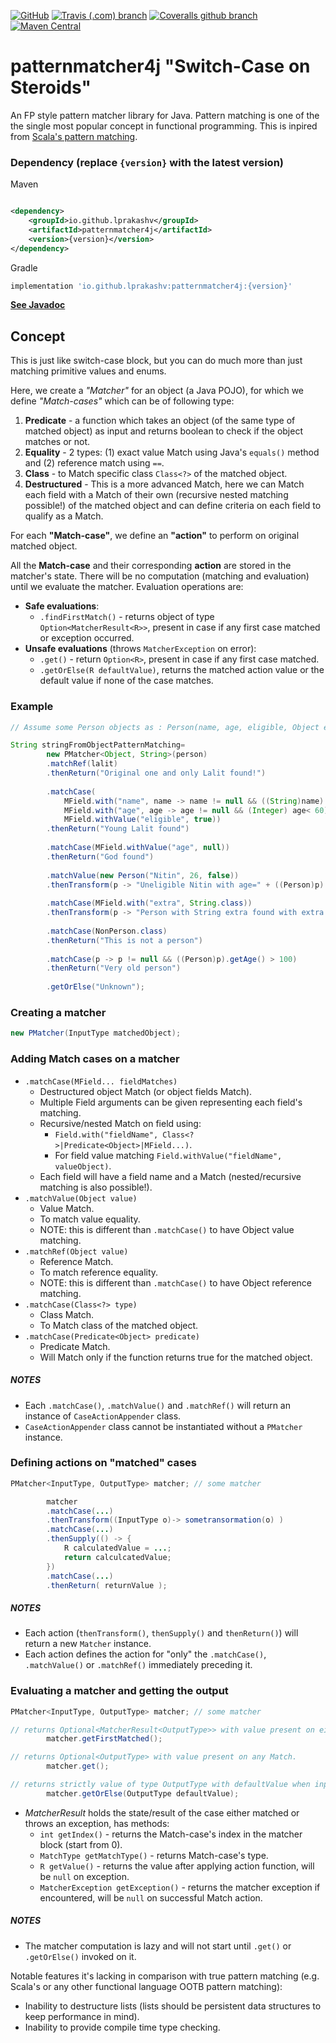 [![GitHub](https://img.shields.io/github/license/lprakashv/patternmatcher4j?style=flat-square)](LICENSE)
[![Travis (.com) branch](https://img.shields.io/travis/com/lprakashv/patternmatcher4j/master?style=flat-square)](https://travis-ci.com/lprakashv/patternmatcher4j)
[![Coveralls github branch](https://img.shields.io/coveralls/github/lprakashv/patternmatcher4j/master?style=flat-square)](https://coveralls.io/github/lprakashv/patternmatcher4j?branch=master)
[![Maven Central](https://img.shields.io/maven-central/v/io.github.lprakashv/patternmatcher4j?style=flat-square)](https://search.maven.org/search?q=g:%22io.github.lprakashv%22%20AND%20a:%22patternmatcher4j%22)

# patternmatcher4j "Switch-Case on Steroids"

An FP style pattern matcher library for Java. Pattern matching is one of the the single most popular concept in
functional programming. This is inpired
from [Scala's pattern matching](https://docs.scala-lang.org/tour/pattern-matching.html).

### Dependency (replace `{version}` with the latest version)

Maven

```xml

<dependency>
    <groupId>io.github.lprakashv</groupId>
    <artifactId>patternmatcher4j</artifactId>
    <version>{version}</version>
</dependency>
```

Gradle

```groovy
implementation 'io.github.lprakashv:patternmatcher4j:{version}'
```

**[See Javadoc](https://lprakashv.github.io/patternmatcher4j/)**

## Concept

This is just like switch-case block, but you can do much more than just matching primitive values and enums.

Here, we create a *"Matcher"* for an object (a Java POJO), for which we define *"Match-cases"* which can be of following
type:

1. **Predicate** - a function which takes an object (of the same type of matched object) as input and returns boolean to
   check if the object matches or not.
2. **Equality** - 2 types: (1) exact value Match using Java's `equals()` method and (2) reference match using `==`.
3. **Class** - to Match specific class `Class<?>` of the matched object.
4. **Destructured** - This is a more advanced Match, here we can Match each field with a Match of their own (recursive
   nested matching possible!) of the matched object and can define criteria on each field to qualify as a Match.

For each **"Match-case"**, we define an **"action"** to perform on original matched object.

All the **Match-case** and their corresponding **action** are stored in the matcher's state. There will be no
computation (matching and evaluation) until we evaluate the matcher. Evaluation operations are:

* **Safe evaluations**:
    * `.findFirstMatch()` - returns object of type `Option<MatcherResult<R>>`, present in case if any first case matched
      or exception occurred.
* **Unsafe evaluations** (throws `MatcherException` on error):
    * `.get()` - return `Option<R>`, present in case if any first case matched.
    * `.getOrElse(R defaultValue)`, returns the matched action value or the default value if none of the case matches.

### Example

```java
// Assume some Person objects as : Person(name, age, eligible, Object extra)

String stringFromObjectPatternMatching=
        new PMatcher<Object, String>(person)
        .matchRef(lalit)
        .thenReturn("Original one and only Lalit found!")
        
        .matchCase(
            MField.with("name", name -> name != null && ((String)name).toLowerCase().equals("lalit")),
            MField.with("age", age -> age != null && (Integer) age< 60),
            MField.withValue("eligible", true))
        .thenReturn("Young Lalit found")
        
        .matchCase(MField.withValue("age", null))
        .thenReturn("God found")
        
        .matchValue(new Person("Nitin", 26, false))
        .thenTransform(p -> "Uneligible Nitin with age=" + ((Person)p).getAge() + " found")
        
        .matchCase(MField.with("extra", String.class))
        .thenTransform(p -> "Person with String extra found with extra value="+((Person)p).getExtra())
        
        .matchCase(NonPerson.class)
        .thenReturn("This is not a person")
        
        .matchCase(p -> p != null && ((Person)p).getAge() > 100)
        .thenReturn("Very old person")
        
        .getOrElse("Unknown");
```

### Creating a matcher

```java
new PMatcher(InputType matchedObject);
```

### Adding Match cases on a matcher

* `.matchCase(MField... fieldMatches)`
    * Destructured object Match (or object fields Match).
    * Multiple Field arguments can be given representing each field's matching.
    * Recursive/nested Match on field using:
        * `Field.with("fieldName", Class<?>|Predicate<Object>|MField...)`.
        * For field value matching `Field.withValue("fieldName", valueObject)`.
    * Each field will have a field name and a Match (nested/recursive matching is also possible!).
* `.matchValue(Object value)`
    * Value Match.
    * To match value equality.
    * NOTE: this is different than `.matchCase()` to have Object value matching.
* `.matchRef(Object value)`
    * Reference Match.
    * To match reference equality.
    * NOTE: this is different than `.matchCase()` to have Object reference matching.
* `.matchCase(Class<?> type)`
    * Class Match.
    * To Match class of the matched object.
* `.matchCase(Predicate<Object> predicate)`
    * Predicate Match.
    * Will Match only if the function returns true for the matched object.

##### NOTES

* Each `.matchCase()`, `.matchValue()` and `.matchRef()` will return an instance of `CaseActionAppender` class.
* `CaseActionAppender` class cannot be instantiated without a `PMatcher` instance.

### Defining actions on "matched" cases

```java
PMatcher<InputType, OutputType> matcher; // some matcher

        matcher
        .matchCase(...)
        .thenTransform((InputType o)-> sometransormation(o) )
        .matchCase(...)
        .thenSupply(() -> {
            R calculatedValue = ...;
            return calculcatedValue;
        })
        .matchCase(...)
        .thenReturn( returnValue );
```

##### NOTES

* Each action (`thenTransform()`, `thenSupply()` and `thenReturn()`) will return a new `Matcher` instance.
* Each action defines the action for "only" the `.matchCase()`, `.matchValue()` or `.matchRef()` immediately preceding it.

### Evaluating a matcher and getting the output

```java
PMatcher<InputType, OutputType> matcher; // some matcher

// returns Optional<MatcherResult<OutputType>> with value present on either any first Match or exception occurred.
        matcher.getFirstMatched();

// returns Optional<OutputType> with value present on any Match.
        matcher.get();

// returns strictly value of type OutputType with defaultValue when input object does not Match any case.
        matcher.getOrElse(OutputType defaultValue); 
```

* *MatcherResult<R>* holds the state/result of the case either matched or throws an exception, has methods:
    * `int getIndex()` - returns the Match-case's index in the matcher block (start from 0).
    * `MatchType getMatchType()` - returns Match-case's type.
    * `R getValue()` - returns the value after applying action function, will be `null` on exception.
    * `MatcherException getException()` - returns the matcher exception if encountered, will be `null` on successful
      Match action.

##### NOTES

* The matcher computation is lazy and will not start until `.get()` or `.getOrElse()` invoked on it.

Notable features it's lacking in comparison with true pattern matching (e.g. Scala's or any other functional language
OOTB pattern matching):

* Inability to destructure lists (lists should be persistent data structures to keep performance in mind).
* Inability to provide compile time type checking.
